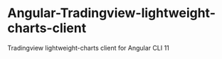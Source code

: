 # Angular-Tradingview-lightweight-charts-client
Tradingview lightweight-charts client for Angular CLI 11

